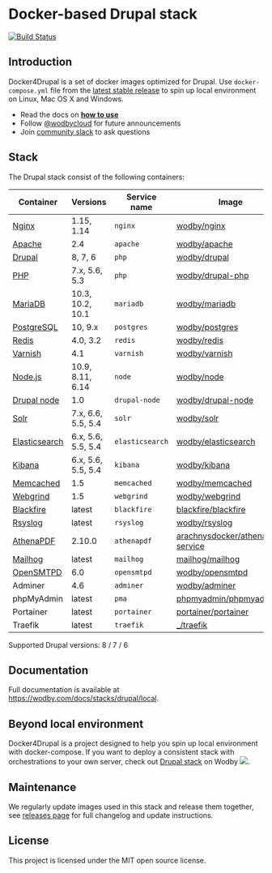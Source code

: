 # Docker-based Drupal stack

[![Build Status](https://travis-ci.org/wodby/docker4drupal.svg?branch=master)](https://travis-ci.org/wodby/docker4drupal)

## Introduction

Docker4Drupal is a set of docker images optimized for Drupal. Use `docker-compose.yml` file from the [latest stable release](https://github.com/wodby/docker4drupal/releases) to spin up local environment on Linux, Mac OS X and Windows. 

* Read the docs on [**how to use**](https://wodby.com/docs/stacks/drupal/local#usage)
* Follow [@wodbycloud](https://twitter.com/wodbycloud) for future announcements
* Join [community slack](https://slack.wodby.com) to ask questions

## Stack

The Drupal stack consist of the following containers:

| Container       | Versions                | Service name    | Image                              | Default |
| --------------- | ----------------------- | --------------- | ---------------------------------- | ------- |
| [Nginx]         | 1.15, 1.14              | `nginx`         | [wodby/nginx]                      | ✓       |
| [Apache]        | 2.4                     | `apache`        | [wodby/apache]                     |         |
| [Drupal]        | 8, 7, 6                 | `php`           | [wodby/drupal]                     | ✓       |
| [PHP]           | 7.x, 5.6, 5.3           | `php`           | [wodby/drupal-php]                 |         |
| [MariaDB]       | 10.3, 10.2, 10.1        | `mariadb`       | [wodby/mariadb]                    | ✓       |
| [PostgreSQL]    | 10, 9.x                 | `postgres`      | [wodby/postgres]                   |         |
| [Redis]         | 4.0, 3.2                | `redis`         | [wodby/redis]                      |         |
| [Varnish]       | 4.1                     | `varnish`       | [wodby/varnish]                    |         |
| [Node.js]       | 10.9, 8.11, 6.14        | `node`          | [wodby/node]                       |         |
| [Drupal node]   | 1.0                     | `drupal-node`   | [wodby/drupal-node]                |         |
| [Solr]          | 7.x, 6.6, 5.5, 5.4      | `solr`          | [wodby/solr]                       |         |
| [Elasticsearch] | 6.x, 5.6, 5.5, 5.4      | `elasticsearch` | [wodby/elasticsearch]              |         |
| [Kibana]        | 6.x, 5.6, 5.5, 5.4      | `kibana`        | [wodby/kibana]                     |         |
| [Memcached]     | 1.5                     | `memcached`     | [wodby/memcached]                  |         |
| [Webgrind]      | 1.5                     | `webgrind`      | [wodby/webgrind]                   |         |
| [Blackfire]     | latest                  | `blackfire`     | [blackfire/blackfire]              |         |
| [Rsyslog]       | latest                  | `rsyslog`       | [wodby/rsyslog]                    |         |
| [AthenaPDF]     | 2.10.0                  | `athenapdf`     | [arachnysdocker/athenapdf-service] |         |
| [Mailhog]       | latest                  | `mailhog`       | [mailhog/mailhog]                  | ✓       |
| [OpenSMTPD]     | 6.0                     | `opensmtpd`     | [wodby/opensmtpd]                  |         |
| Adminer         | 4.6                     | `adminer`       | [wodby/adminer]                    |         |
| phpMyAdmin      | latest                  | `pma`           | [phpmyadmin/phpmyadmin]            |         |
| Portainer       | latest                  | `portainer`     | [portainer/portainer]              | ✓       |
| Traefik         | latest                  | `traefik`       | [_/traefik]                        | ✓       |

Supported Drupal versions: 8 / 7 / 6

## Documentation

Full documentation is available at https://wodby.com/docs/stacks/drupal/local.

## Beyond local environment

Docker4Drupal is a project designed to help you spin up local environment with docker-compose. If you want to deploy a consistent stack with orchestrations to your own server, check out [Drupal stack](https://wodby.com/stacks/drupal) on Wodby ![](https://www.google.com/s2/favicons?domain=wodby.com).

## Maintenance

We regularly update images used in this stack and release them together, see [releases page](https://github.com/wodby/docker4drupal/releases) for full changelog and update instructions.  

## License

This project is licensed under the MIT open source license.

[Apache]: https://wodby.com/docs/stacks/drupal/containers#apache
[AthenaPDF]: https://wodby.com/docs/stacks/drupal/containers#athenapdf
[Blackfire]: https://wodby.com/docs/stacks/drupal/containers#blackfire
[Drupal node]: https://wodby.com/docs/stacks/drupal/containers#drupal-nodejs
[Drupal]: https://wodby.com/docs/stacks/drupal/containers#php
[Elasticsearch]: https://wodby.com/docs/stacks/drupal/containers#elasticsearch
[Kibana]: https://wodby.com/docs/stacks/drupal/containers#elasticsearch
[Mailhog]: https://wodby.com/docs/stacks/drupal/containers#mailhog
[MariaDB]: https://wodby.com/docs/stacks/drupal/containers#mariadb
[Memcached]: https://wodby.com/docs/stacks/drupal/containers#memcached
[Nginx]: https://wodby.com/docs/stacks/drupal/containers#nginx
[Node.js]: https://wodby.com/docs/stacks/drupal/containers#nodejs
[OpenSMTPD]: https://wodby.com/docs/stacks/drupal/containers#opensmtpd
[PHP]: https://wodby.com/docs/stacks/drupal/containers#php
[PostgreSQL]: https://wodby.com/docs/stacks/drupal/containers#postgres
[Redis]: https://wodby.com/docs/stacks/drupal/containers#redis
[Rsyslog]: https://wodby.com/docs/stacks/drupal/containers#rsyslog
[Solr]: https://wodby.com/docs/stacks/drupal/containers#solr
[Varnish]: https://wodby.com/docs/stacks/drupal/containers#varnish
[Webgrind]: https://wodby.com/docs/stacks/drupal/containers#webgrind

[wodby/nginx]: https://github.com/wodby/nginx
[wodby/apache]: https://github.com/wodby/apache
[wodby/drupal]: https://github.com/wodby/drupal
[wodby/drupal-php]: https://github.com/wodby/drupal-php
[wodby/mariadb]: https://github.com/wodby/mariadb
[wodby/postgres]: https://github.com/wodby/postgres
[wodby/redis]: https://github.com/wodby/redis
[wodby/varnish]: https://github.com/wodby/varnish
[wodby/solr]: https://github.com/wodby/solr
[wodby/elasticsearch]: https://github.com/wodby/elasticsearch
[wodby/kibana]: https://github.com/wodby/kibana
[wodby/node]: https://github.com/wodby/node
[wodby/drupal-node]: https://github.com/wodby/drupal-node
[wodby/memcached]: https://github.com/wodby/memcached
[wodby/opensmtpd]: https://github.com/wodby/opensmtpd
[wodby/webgrind]: https://hub.docker.com/r/wodby/webgrind
[blackfire/blackfire]: https://hub.docker.com/r/blackfire/blackfire
[wodby/rsyslog]: https://hub.docker.com/r/wodby/rsyslog
[arachnysdocker/athenapdf-service]: https://hub.docker.com/r/arachnysdocker/athenapdf-service
[mailhog/mailhog]: https://hub.docker.com/r/mailhog/mailhog
[wodby/adminer]: https://hub.docker.com/r/wodby/adminer
[phpmyadmin/phpmyadmin]: https://hub.docker.com/r/phpmyadmin/phpmyadmin
[portainer/portainer]: https://hub.docker.com/r/portainer/portainer
[_/traefik]: https://hub.docker.com/_/traefik

